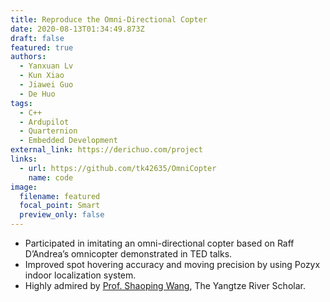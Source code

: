 ```yaml
---
title: Reproduce the Omni-Directional Copter
date: 2020-08-13T01:34:49.873Z
draft: false
featured: true
authors:
  - Yanxuan Lv
  - Kun Xiao
  - Jiawei Guo
  - De Huo
tags:
  - C++
  - Ardupilot
  - Quarternion
  - Embedded Development
external_link: https://derichuo.com/project
links:
  - url: https://github.com/tk42635/OmniCopter
    name: code
image:
  filename: featured
  focal_point: Smart
  preview_only: false
---
```

* Participated in imitating an omni-directional copter based on Raff D’Andrea’s omnicopter demonstrated in TED talks.
* Improved spot hovering accuracy and moving precision by using Pozyx indoor localization system.
* Highly admired by [Prof. Shaoping Wang](https://ev.buaa.edu.cn/info/1057/1261.htm), The Yangtze River Scholar.